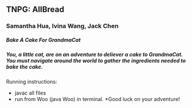## TNPG: AllBread
### Samantha Hua, Ivina Wang, Jack Chen 

##### Bake A Cake For GrandmaCat
##### You, a little cat, are on an adventure to deliever a cake to GrandmaCat. You must navigate around the world to gather the ingredients needed to bake the cake.

Running instructions: 
* javac all files 
* run from Woo (java Woo) in terminal.
*Good luck on your adventure! 
